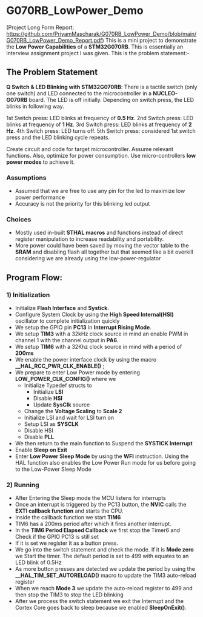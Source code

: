 # G070RB_LowPower_Demo

(Project Long Form Report: https://github.com/PriyamMascharak/G070RB_LowPower_Demo/blob/main/G070RB_LowPower_Demo_Report.pdf)
This is a mini project to demonstrate the **Low Power Capabilities** of a **STM32G070RB**. This is essentially an interview assignment project I was given. This is the problem statement:-

## The Problem Statement

**Q Switch & LED Blinking with STM32G070RB**:
There is a tactile switch (only one switch) and LED connected to the microcontroller in a
**NUCLEO-G070RB** board. The LED is off initially. Depending on switch press, the LED blinks in following way.

1st Switch press: LED blinks at frequency of **0.5 Hz**.
2nd Switch press: LED blinks at frequency of **1 Hz**.
3rd Switch press: LED blinks at frequency of **2 Hz**.
4th Switch press: LED turns off.
5th Switch press: considered 1st switch press and the LED blinking cycle repeats.

Create circuit and code for target microcontroller. Assume relevant functions. Also,
optimize for power consumption. Use micro-controllers **low power modes** to achieve it.


### Assumptions
- Assumed that we are free to use any pin for the led to maximize low power performance
- Accuracy is not the priority for this blinking led output

### Choices
- Mostly used in-built **STHAL macros** and functions instead of direct register manipulation to increase readability and portability.
- More power could have been saved by moving the vector table to the **SRAM** and disabling flash all together but that seemed like a bit overkill considering we are already using the low-power-regulator

## Program Flow:

### 1) Initialization

- Initialize **Flash Interface** and **Systick**.
- Configure System Clock by using the **High Speed Internal(HSI)** oscillator to complete initialization quickly
- We setup the GPIO pin **PC13** in **Interrupt Rising Mode**.
- We setup **TIM3** with a 32kHz clock source in mind an enable PWM in channel 1 with the channel output in **PA6**.
- We setup **TIM6** with a 32Khz clock source in mind with a period of **200ms**
- We enable the power interface clock by using the macro **__HAL_RCC_PWR_CLK_ENABLE()** ;
- We prepare to enter Low Power mode by entering **LOW_POWER_CLK_CONFIG()** where we
  - Initialize Typedef structs to
  	- Initialize **LSI** 
  	- Disable **HSI**
  	- Update **SysClk** source
  - Change the **Voltage Scaling** to **Scale 2** 
  - Initialize LSI and wait for LSI turn on
  - Setup LSI as **SYSCLK**
  - Disable HSI
  - Disable **PLL**
- We then return to the main function to Suspend the **SYSTICK Interrupt**
- Enable **Sleep on Exit**
- Enter **Low Power Sleep Mode** by using the **WFI** instruction. Using the HAL function also enables the Low Power Run mode for us before going to the Low-Power Sleep Mode

### 2) Running

- After Entering the Sleep mode the MCU listens for interrupts 
- Once an interrupt is triggered by the PC13 button, the **NVIC** calls the **EXTI callback function** and starts the CPU.
- Inside the callback function we start **TIM6**
- TIM6 has a 200ms period after which it fires another interrupt.
- In the **TIM6 Period Elapsed Callback** we first stop the Timer6 and Check if the GPIO PC13 is still set
- If it is set we register it as a button press.
- We go into the switch statement and check the mode. If it is **Mode zero** we Start the timer. The default period is set to 499 with equates to an LED blink of 0.5Hz
- As more button presses are detected we update the period by using the **__HAL_TIM_SET_AUTORELOAD()** macro to update the TIM3 auto-reload register
- When we reach **Mode 3** we update the auto-reload register to 499 and then stop the TIM3 to stop the LED blinking 
- After we process the switch statement we exit the Interrupt and the Cortex Core goes back to sleep because we enabled **SleepOnExit()**.
